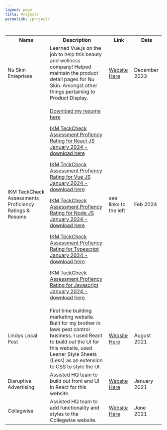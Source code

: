 ```yaml
---
layout: page
title: Projects
permalink: /project/
---
```


<div style="display: flex; align-items: center;">
     <table>
      <tr>
        <th>Name</th>
        <th>Description</th>
        <th>Link</th>
        <th>Date</th>
      </tr>
      <tr>
        <td>Nu Skin Enteprises</td>
        <td>Learned Vue.js on the job to help this beauty and wellness company! Helped maintain the product detail pages for Nu Skin. Amongst other things pertaining to Product Display.</td>
        <td><a href="https://www.nuskin.com/us/en/" target="_blank">Website Here</a></td>
        <td>December 2023</td>
      </tr>
      <tr>
        <td>IKM TeckCheck Assessments Proficiency Ratings & Resume </td>
        <td>
          <p>
               <a href="{{site.baseurl}}/resume.pdf" download="jackson_ogles_resume">Download my resume here</a>
          </p> 
          <p>
               <a href="{{site.baseurl}}/react-test-results.pdf" download="jackson_ogles_resume">IKM TeckCheck Assessment Profiency Rating for React JS January 2024 - download here</a>
          </p>
          <p>
               <a href="{{site.baseurl}}/vue-test-results.pdf" download="jackson_ogles_resume">IKM TeckCheck Assessment Profiency Rating for Vue JS January 2024 - download here</a>
          </p>
          <p>
               <a href="{{site.baseurl}}/node-test-results.pdf" download="jackson_ogles_resume">IKM TeckCheck Assessment Profiency Rating for Node JS January 2024 - download here</a>
          </p>
          <p>
               <a href="{{site.baseurl}}/typescript-test-results.pdf" download="jackson_ogles_resume">IKM TeckCheck Assessment Profiency Rating for Typescript January 2024 - download here</a>
          </p>
          <p>
               <a href="{{site.baseurl}}/javascript-test-results.pdf" download="jackson_ogles_resume">IKM TeckCheck Assessment Profiency Rating for Javascript January 2024 - download here</a>
          </p>
        </td>
        <td>see links to the left</td>
        <td>Feb 2024</td>
      </tr>
      <tr>
        <td>Lindys Local Pest</td>
        <td>First time building marketing website. Built for my brother in laws pest control business. I used React to build out the UI for this website, used Leaner Style Sheets (Less) as an extension to CSS to style the UI.</td>
        <td><a href="https://lindyslocalpest.com/" target="_blank">Website Here</a></td>
        <td>August 2021</td>
      </tr>
      <tr>
        <td>Disruptive Advertising</td>
        <td>Assisted HQ team to build out front end UI in React for this website.</td>
        <td><a href="https://disruptiveadvertising.com/" target="_blank">Website Here</a></td>
        <td>January 2021</td>
      </tr>
      <tr>
        <td>Collegwise</td>
        <td>Assisted HQ team to add functionality and styles to the Collegwise website.</td>
        <td><a href="https://go.collegewise.com/" target="_blank">Website Here</a></td>
        <td>June 2021</td>
      </tr>
    </table>
</div>